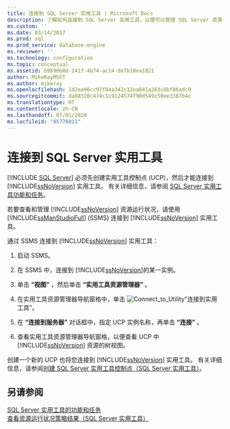 ```yaml
---
title: 连接到 SQL Server 实用工具 | Microsoft Docs
description: 了解如何连接到 SQL Server 实用工具，以便可以管理 SQL Server 资源运行状况。 可以通过 SQL Server Management Studio (SSMS) 进行连接。
ms.custom: ''
ms.date: 03/14/2017
ms.prod: sql
ms.prod_service: database-engine
ms.reviewer: ''
ms.technology: configuration
ms.topic: conceptual
ms.assetid: b9b90b8d-241f-4b74-ac14-de7b10ea1821
author: MikeRayMSFT
ms.author: mikeray
ms.openlocfilehash: 1d2ea96cc97f84a342c12ea841a263c8bf06adc0
ms.sourcegitcommit: da88320c474c1c9124574f90d549c50ee3387b4c
ms.translationtype: HT
ms.contentlocale: zh-CN
ms.lasthandoff: 07/01/2020
ms.locfileid: "85776011"
---
```

# <a name="connect-to-a-sql-server-utility"></a>连接到 SQL Server 实用工具
 [!INCLUDE [SQL Server](../../includes/applies-to-version/sqlserver.md)]
  必须先创建实用工具控制点 (UCP)，然后才能连接到 [!INCLUDE[ssNoVersion](../../includes/ssnoversion-md.md)] 实用工具。 有关详细信息，请参阅 [SQL Server 实用工具功能和任务](../../relational-databases/manage/sql-server-utility-features-and-tasks.md)。  
  
 若要查看和管理 [!INCLUDE[ssNoVersion](../../includes/ssnoversion-md.md)] 资源运行状况，请使用 [!INCLUDE[ssManStudioFull](../../includes/ssmanstudiofull-md.md)] (SSMS) 连接到 [!INCLUDE[ssNoVersion](../../includes/ssnoversion-md.md)] 实用工具。  
  
 通过 SSMS 连接到 [!INCLUDE[ssNoVersion](../../includes/ssnoversion-md.md)] 实用工具：  
  
1.  启动 SSMS。  
  
2.  在 SSMS 中，连接到 [!INCLUDE[ssNoVersion](../../includes/ssnoversion-md.md)]的某一实例。  
  
3.  单击 **“视图”** ，然后单击 **“实用工具资源管理器”** 。  
  
4.  在实用工具资源管理器导航窗格中，单击 ![](../../relational-databases/manage/media/connect-to-utility.gif "Connect_to_Utility")“连接到实用工具”。  
  
5.  在 **“连接到服务器”** 对话框中，指定 UCP 实例名称，再单击 **“连接”** 。  
  
6.  查看实用工具资源管理器导航窗格，以便查看 UCP 中 [!INCLUDE[ssNoVersion](../../includes/ssnoversion-md.md)] 资源的树视图。  
  
 创建一个新的 UCP 也将您连接到 [!INCLUDE[ssNoVersion](../../includes/ssnoversion-md.md)] 实用工具。 有关详细信息，请参阅[创建 SQL Server 实用工具控制点（SQL Server 实用工具）](../../relational-databases/manage/create-a-sql-server-utility-control-point-sql-server-utility.md)。  
  
## <a name="see-also"></a>另请参阅  
 [SQL Server 实用工具的功能和任务](../../relational-databases/manage/sql-server-utility-features-and-tasks.md)   
 [查看资源运行状况策略结果（SQL Server 实用工具）](../../relational-databases/manage/view-resource-health-policy-results-sql-server-utility.md)  
  
  
